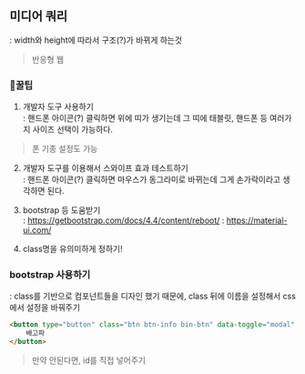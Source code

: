 ## 미디어 쿼리
: width와 height에 따라서 구조(?)가 바뀌게 하는것
> 반응형 웹

### 🍯꿀팁
1. 개발자 도구 사용하기\
: 핸드폰 아이콘(?) 클릭하면 위에 띠가 생기는데 그 띠에 태블릿, 핸드폰 등 여러가지 사이즈 선택이 가능하다.
> 폰 기종 설정도 가능
2. 개발자 도구를 이용해서 스와이프 효과 테스트하기\
: 핸드폰 아이콘(?) 클릭하면 마우스가 동그라미로 바뀌는데 그게 손가락이라고 생각하면 된다.
3. bootstrap 등 도움받기\
: https://getbootstrap.com/docs/4.4/content/reboot/
: https://material-ui.com/

4. class명을 유의미하게 정하기!

### bootstrap 사용하기
: class를 기반으로 컴포넌트들을 디자인 했기 때문에, class 뒤에 이름을 설정해서 css에서 설정을 바꿔주기
``` html
<button type="button" class="btn btn-info bin-btn" data-toggle="modal" data-target="#exampleModalLong">
    배고파
</button>
```
> 만약 안된다면, id를 직접 넣어주기
 